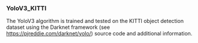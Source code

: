 ### YoloV3_KITTI


The YoloV3 algorithm is trained and tested on the KITTI object detection dataset using the Darknet framework (see https://pjreddie.com/darknet/yolo/) source code and additional information.

